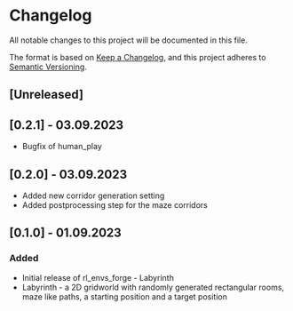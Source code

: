 # Changelog

All notable changes to this project will be documented in this file.

The format is based on [Keep a Changelog](https://keepachangelog.com/en/1.0.0/),
and this project adheres to [Semantic Versioning](https://semver.org/spec/v2.0.0.html).

## [Unreleased]
 
## [0.2.1] - 03.09.2023
 - Bugfix of human_play 
 
## [0.2.0] - 03.09.2023
 - Added new corridor generation setting
 - Added postprocessing step for the maze corridors

## [0.1.0] - 01.09.2023
### Added
- Initial release of rl_envs_forge - Labyrinth
- Labyrinth - a 2D gridworld with randomly generated rectangular rooms, maze like paths, a starting position and a target position
